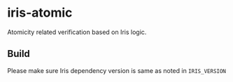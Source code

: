 iris-atomic
====

Atomicity related verification based on Iris logic.

Build
--------

Please make sure Iris dependency version is same as noted in `IRIS_VERSION`
